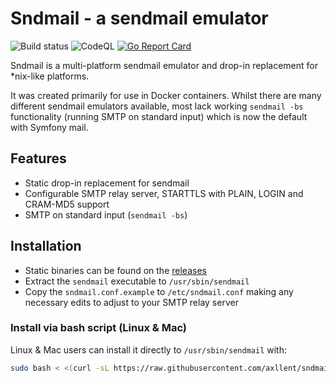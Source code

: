 # Sndmail - a sendmail emulator

![Build status](https://github.com/axllent/sndmail/actions/workflows/release-build.yml/badge.svg)
![CodeQL](https://github.com/axllent/sndmail/actions/workflows/codeql-analysis.yml/badge.svg)
[![Go Report Card](https://goreportcard.com/badge/github.com/axllent/sndmail)](https://goreportcard.com/report/github.com/axllent/sndmail)

Sndmail is a multi-platform sendmail emulator and drop-in replacement for *nix-like platforms.

It was created primarily for use in Docker containers. Whilst there are many different sendmail emulators available, most lack working `sendmail -bs` functionality (running SMTP on standard input) which is now the default with Symfony mail.


## Features

- Static drop-in replacement for sendmail
- Configurable SMTP relay server, STARTTLS with PLAIN, LOGIN and CRAM-MD5 support
- SMTP on standard input (`sendmail -bs`)


## Installation

- Static binaries can be found on the [releases](https://github.com/axllent/sndmail/releases/latest)
- Extract the `sendmail` executable to `/usr/sbin/sendmail`
- Copy the `sndmail.conf.example` to `/etc/sndmail.conf` making any necessary edits to adjust to your SMTP relay server


### Install via bash script (Linux & Mac)

Linux & Mac users can install it directly to `/usr/sbin/sendmail` with:

```bash
sudo bash < <(curl -sL https://raw.githubusercontent.com/axllent/sndmail/develop/install.sh)
```
